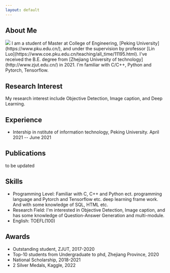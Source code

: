 ```yaml
---
layout: default
---
```


## About Me

<img class="profile-picture" src="ganyulu.jpg">
I am a student of Master at College of Engineering, [Peking University](https://www.pku.edu.cn/), and under the supervision by professor [Lin Luo](https://www.coe.pku.edu.cn/teaching/all_time/11195.html). I've received the B.E. degree from [Zhejiang University of technology](http://www.zjut.edu.cn/) in 2021. I'm familiar with C/C++, Python and Pytorch, Tensorflow.

<!-- This is a jekyll based resume template. You can find the full source code on [GitHub](https://github.com/bk2dcradle/researcher) -->

## Research Interest

My research interest include Objective Detection, Image caption, and Deep Learning.

## Experience
* Intership in nstitute of information technology, Peking University. April 2021 -- June 2021


## Publications

to be updated

## Skills

* Programming Level: Familiar with C, C++ and Python ect. programming language and Pytorch and Tensorflow etc. deep learning frame work. And with some knowledge of SQL, HTML etc.
* Research Field: I'm interested in Objective Detection, Image caption, and has some knowledge of Question-Answer Generation and multi-module.
* English: TOEFL(100) 

<!-- ## Typography

This is a [link](http://google.com). Something *italics* and something **bold**.

Here is a table

Year | Award | Category
-----|-------|--------
2014 | Emmy  | Won Outstanding Lead Actor in a miniseries or a movie
2015 | BAFTA | Nominated for Best Leading Actor for Sherlock
2014 | Satellite | Won Best Actor miniseries or television film

Here is a horizontal rule

---

Here is a blockquote

> To a great mind, nothing is little -->

<!-- ## References -->
<!-- ## Reference

* Foo Bar: Head of Department, Placeholder Names, Lorem
* John Doe: Associate Professor, Department of Computer Science, Ipsum -->

## Awards
* Outstanding student, ZJUT, 2017-2020
* Top-10 students from Undergraduate to phd, Zhejiang Province, 2020
* National Scholarship, 2018-2021
* 2 Silver Medals, Kaggle, 2022
